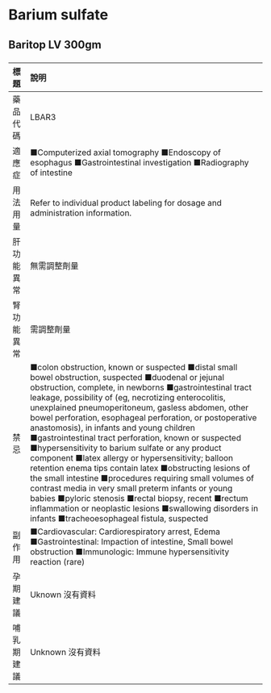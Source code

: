 # Barium sulfate

## Baritop LV 300gm

##### 

| 標題       | 說明                                                                                                                                                                                                                                                                                                                                                                                                                                                                                                                                                                                                                                                                                                                                                                                                                                                                                                  |
|:-----------|:------------------------------------------------------------------------------------------------------------------------------------------------------------------------------------------------------------------------------------------------------------------------------------------------------------------------------------------------------------------------------------------------------------------------------------------------------------------------------------------------------------------------------------------------------------------------------------------------------------------------------------------------------------------------------------------------------------------------------------------------------------------------------------------------------------------------------------------------------------------------------------------------------|
| 藥品代碼   | LBAR3                                                                                                                                                                                                                                                                                                                                                                                                                                                                                                                                                                                                                                                                                                                                                                                                                                                                                                 |
| 適應症     | ■Computerized axial tomography ■Endoscopy of esophagus ■Gastrointestinal investigation ■Radiography of intestine                                                                                                                                                                                                                                                                                                                                                                                                                                                                                                                                                                                                                                                                                                                                                                                      |
| 用法用量   | Refer to individual product labeling for dosage and administration information.                                                                                                                                                                                                                                                                                                                                                                                                                                                                                                                                                                                                                                                                                                                                                                                                                       |
| 肝功能異常 | 無需調整劑量                                                                                                                                                                                                                                                                                                                                                                                                                                                                                                                                                                                                                                                                                                                                                                                                                                                                                          |
| 腎功能異常 | 需調整劑量                                                                                                                                                                                                                                                                                                                                                                                                                                                                                                                                                                                                                                                                                                                                                                                                                                                                                            |
| 禁忌       | ■colon obstruction, known or suspected ■distal small bowel obstruction, suspected ■duodenal or jejunal obstruction, complete, in newborns ■gastrointestinal tract leakage, possibility of (eg, necrotizing enterocolitis, unexplained pneumoperitoneum, gasless abdomen, other bowel perforation, esophageal perforation, or postoperative anastomosis), in infants and young children ■gastrointestinal tract perforation, known or suspected ■hypersensitivity to barium sulfate or any product component ■latex allergy or hypersensitivity; balloon retention enema tips contain latex ■obstructing lesions of the small intestine ■procedures requiring small volumes of contrast media in very small preterm infants or young babies ■pyloric stenosis ■rectal biopsy, recent ■rectum inflammation or neoplastic lesions ■swallowing disorders in infants ■tracheoesophageal fistula, suspected |
| 副作用     | ■Cardiovascular: Cardiorespiratory arrest, Edema ■Gastrointestinal: Impaction of intestine, Small bowel obstruction ■Immunologic: Immune hypersensitivity reaction (rare)                                                                                                                                                                                                                                                                                                                                                                                                                                                                                                                                                                                                                                                                                                                             |
| 孕期建議   | Uknown 沒有資料                                                                                                                                                                                                                                                                                                                                                                                                                                                                                                                                                                                                                                                                                                                                                                                                                                                                                       |
| 哺乳期建議 | Unknown 沒有資料                                                                                                                                                                                                                                                                                                                                                                                                                                                                                                                                                                                                                                                                                                                                                                                                                                                                                      |

